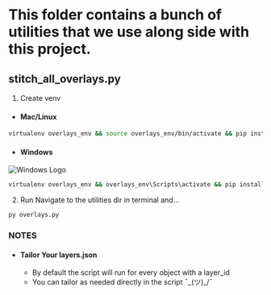 # This folder contains a bunch of utilities that we use along side with this project.

## stitch_all_overlays.py
1. Create venv
- #### Mac/Linux
```sh
virtualenv overlays_env && source overlays_env/bin/activate && pip install -r requirements.txt
```
- #### Windows 
![Windows Logo](https://static.wikia.nocookie.net/wnr/images/1/18/Static-assets-upload1811341065938287602.webp/revision/latest?cb=20231008015228)
```sh
virtualenv overlays_env && overlays_env\Scripts\activate && pip install -r requirements.txt
```

2. Run
Navigate to the utilities dir in terminal and...
```sh
py overlays.py
```

### NOTES
- #### Tailor Your layers.json
    - By default the script will run for every object with a layer_id 
    - You can tailor as needed directly in the script ¯\_(ツ)_/¯
